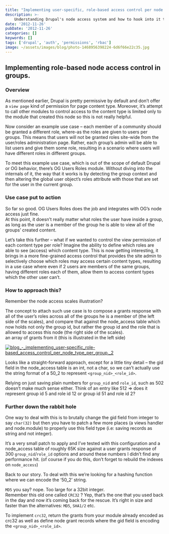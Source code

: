 ```yaml
---
title: "Implementing user-specific, role-based access control per node type, per group. (Part 4)"
description: >-
    Understanding Drupal's node access system and how to hook into it to implement
date: '2012-11-26'
pubDate: '2012-11-26'
categories: []
keywords: []
tags: ['drupal', 'auth', 'permissions', 'rbac']
image: ~/assets/images/blog/photo-1468956398224-6d6f66e22c35.jpg
---
```


## Implementing role-based node access control in groups.

### Overview

As mentioned earlier, Drupal is pretty permissive by default and don’t offer a `view page` kind of permission for page content type. Moreover, it’s attempt to call other modules to control access to the content type is limited only to the module that created this node so this is not really helpful.

Now consider an example use case – each member of a community should be granted a different role, where-as the roles are given to users per groups. This means that users will not be granted roles site-wide from the user/roles administration page. Rather, each group’s admin will be able to list users and give them some role, resulting in a scenario where users will have different roles in different groups.

To meet this example use case, which is out of the scope of default Drupal or OG behavior, there’s OG Users Roles module. Without diving into the internals of it, the way that it works is by detecting the group context and then altering the global user object’s roles attribute with those that are set for the user in the current group.

### Use case put to action

So far so good. OG Users Roles does the job and integrates with OG’s node access just fine.  
At this point, it doesn’t really matter what roles the user have inside a group, as long as the user is a member of the group he is able to view all of the groups’ created content.

Let’s take this further – what if we wanted to control the view permission of each content type per role? Imagine the ability to define which roles are able to see (access) which content type. This is now getting interesting, it brings in a more fine-grained access control that provides the site admin to selectively choose which roles may access certain content types, resulting in a use case where even if 2 users are members of the same groups, having different roles each of them, allow them to access content types which the other user can’t.

### How to approach this?

Remember the node access scales illustration?

The concept to attach such use case is to compose a grants response with all of the user’s roles across all of the groups he is a member of (the left side of the scales), and compare that against the node_access table which now holds not only the group id, but rather the group id and the role that is allowed to access this node (the right side of the scales).  
an array of grants from it (this is illustrated in the left side)

[![blog_-_implementing_user-specific_role-based_access_control_per_node_type_per_group._2](https://web.archive.org/web/20140703104548im_/http://enginx.com/wp-content/uploads/2013/08/blog_-_implementing_user-specific_role-based_access_control_per_node_type_per_group._2-300x207.png)](https://web.archive.org/web/20140703104548/http://enginx.com/wp-content/uploads/2013/08/blog_-_implementing_user-specific_role-based_access_control_per_node_type_per_group._2.png)

Looks like a straight-forward approach, except for a little tiny detail – the gid field in the node_access table is an int, not a char, so we can’t actually use the string format of a 50_2 to represent `<group_nid>_<role_id>`.

Relying on just saving plain numbers for `group_nid` and `role_id`, such as 502 doesn’t make much sense either. Think of an entry like 512 => does it represent group id 5 and role id 12 or group id 51 and role id 2?

### Further down the rabbit hole

One way to deal with this is to brutally change the gid field from integer to say `char(32)` but then you have to patch a few more places (a views handler and node.module) to properly use this field type (i.e: saving records as string and not integer).

It’s a very small patch to apply and I’ve tested with this configuration and a node_access table of roughly 65K size against a user grants response of 300 `group_nid`/`role_id` options and around these numbers I didn’t find any performance hit. (of course if you do this, don’t forget to rebuild the indexes on `node_access`)

Back to our story. To deal with this we’re looking for a hashing function where we can encode the ‘50_2’ string.

`MD5` you say? nope. Too large for a 32bit integer.  
Remember this old one called `CRC32` ? Yep, that’s the one that you used back in the day and now it’s coming back for the rescue. It’s right in size and faster than the alternatives: `MD5`, `SHA1/2` etc.

To implement `crc32`, return the grants from your module already encoded as crc32 as well as define node grant records where the gid field is encoding the `<group_nid>_<role_id>`.